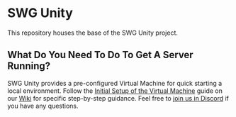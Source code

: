 # SWG Unity
This repository houses the base of the SWG Unity project. 

## What Do You Need To Do To Get A Server Running?

SWG Unity provides a pre-configured Virtual Machine for quick starting a local environment. Follow the [Initial Setup of the Virtual Machine](https://github.com/SWG-Source/swg-main/wiki/Initial-Setup-Of-The-Virtual-Machine-VM-version-3.0-(%22Irish%22)) guide on our [Wiki](https://github.com/SWG-Source/swg-main/wiki) for specific step-by-step guidance. Feel free to [join us in Discord](https://discord.gg/Va8e6n8) if you have any questions.
